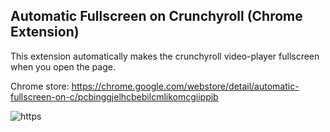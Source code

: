 ## Automatic Fullscreen on Crunchyroll (Chrome Extension)

This extension automatically makes the crunchyroll video-player fullscreen when you open the page.

Chrome store: https://chrome.google.com/webstore/detail/automatic-fullscreen-on-c/pcbinggjelhcbebilcmlikomcgiippjb

![https](../assets/printScreen.jpg)
